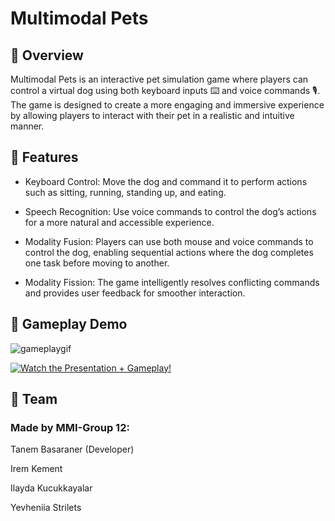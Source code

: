 # Multimodal Pets

## 📌 Overview

Multimodal Pets is an interactive pet simulation game where players can control a virtual dog using both keyboard inputs ⌨️ and voice commands 🎙️. The game is designed to create a more engaging and immersive experience by allowing players to interact with their pet in a realistic and intuitive manner.

## 🚀 Features

- Keyboard Control: Move the dog and command it to perform actions such as sitting, running, standing up, and eating.

- Speech Recognition: Use voice commands to control the dog’s actions for a more natural and accessible experience.

- Modality Fusion: Players can use both mouse and voice commands to control the dog, enabling sequential actions where the dog completes one task before moving to another.

- Modality Fission: The game intelligently resolves conflicting commands and provides user feedback for smoother interaction.


## 🎥 Gameplay Demo
![gameplaygif](https://github.com/user-attachments/assets/24023675-bcc2-4297-b9ae-d4cf0e5e108a)

[![Watch the Presentation + Gameplay!](https://drive.google.com/file/d/1F4AuCsPxCdahxu2QgKhcaoWgZdSpf4an/view)](https://drive.google.com/file/d/1F4AuCsPxCdahxu2QgKhcaoWgZdSpf4an/view)



## 👥 Team

### Made by MMI-Group 12:

Tanem Basaraner (Developer)

Irem Kement

Ilayda Kucukkayalar

Yevheniia Strilets


